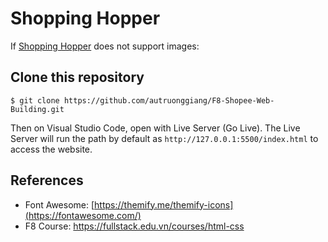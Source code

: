 # Shopping Hopper

If [Shopping Hopper](https://autruonggiang.github.io/F8-Shopee-Web-Building/) does not support images:


## Clone this repository
` $ git clone https://github.com/autruonggiang/F8-Shopee-Web-Building.git `

Then on Visual Studio Code, open with Live Server (Go Live). The Live Server will run the path by default as `http://127.0.0.1:5500/index.html` to access the website.

## References
- Font Awesome: [https://themify.me/themify-icons](https://fontawesome.com/)
- F8 Course: https://fullstack.edu.vn/courses/html-css
